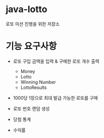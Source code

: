 # java-lotto
로또 미션 진행을 위한 저장소


# 기능 요구사항

- 로또 구입 금액을 입력 & 구매한 로또 개수 출력
  - Money 
  - Lotto
  - Winning Number
  - LottoResults
    
- 1000당 1장으로 최대 발급 가능한 로또를 구매 
- 로또 번호 랜덤 생성
- 당첨 통계
- 수익률
